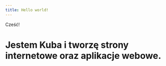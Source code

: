 ```yaml
---
title: Hello world!
---
```


Cześć!

# Jestem Kuba i tworzę <span class="fancy-text">strony internetowe</span> oraz <span class="fancy-text">aplikacje webowe</span>.
